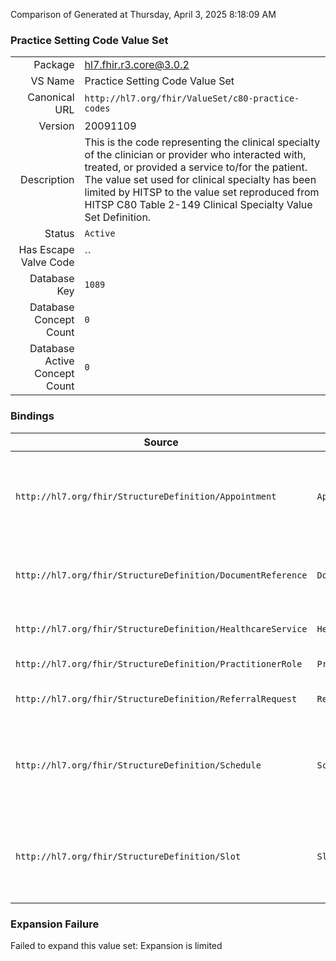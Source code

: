 Comparison of 
Generated at Thursday, April 3, 2025 8:18:09 AM

### Practice Setting Code Value Set

|      |     |
| ---: | --- |
| Package | hl7.fhir.r3.core@3.0.2 |
| VS Name | Practice Setting Code Value Set |
| Canonical URL | `http://hl7.org/fhir/ValueSet/c80-practice-codes` |
| Version | 20091109 |
| Description | This is the code representing the clinical specialty of the clinician or provider who interacted with, treated, or provided a service to/for the patient. The value set used for clinical specialty has been limited by HITSP to the value set reproduced from HITSP C80 Table 2-149 Clinical Specialty Value Set Definition. |
| Status | `Active` |
| Has Escape Valve Code | `` |
| Database Key | `1089` |
| Database Concept Count | `0` |
| Database Active Concept Count | `0` |
### Bindings

| Source | Element | Binding | Strength | Element Short |
| ------ | ------- | ------- | -------- | ------------- |
| `http://hl7.org/fhir/StructureDefinition/Appointment` | `Appointment.specialty` | `http://hl7.org/fhir/ValueSet/c80-practice-codes` | `Preferred` | The specialty of a practitioner that would be required to perform the service requested in this appointment |
| `http://hl7.org/fhir/StructureDefinition/DocumentReference` | `DocumentReference.context.practiceSetting` | `http://hl7.org/fhir/ValueSet/c80-practice-codes` | `Example` | Additional details about where the content was created (e.g. clinical specialty) |
| `http://hl7.org/fhir/StructureDefinition/HealthcareService` | `HealthcareService.specialty` | `http://hl7.org/fhir/ValueSet/c80-practice-codes` | `Preferred` | Specialties handled by the HealthcareService |
| `http://hl7.org/fhir/StructureDefinition/PractitionerRole` | `PractitionerRole.specialty` | `http://hl7.org/fhir/ValueSet/c80-practice-codes` | `Preferred` | Specific specialty of the practitioner |
| `http://hl7.org/fhir/StructureDefinition/ReferralRequest` | `ReferralRequest.serviceRequested` | `http://hl7.org/fhir/ValueSet/c80-practice-codes` | `Example` | Actions requested as part of the referral |
| `http://hl7.org/fhir/StructureDefinition/Schedule` | `Schedule.specialty` | `http://hl7.org/fhir/ValueSet/c80-practice-codes` | `Preferred` | The specialty of a practitioner that would be required to perform the service requested in this appointment |
| `http://hl7.org/fhir/StructureDefinition/Slot` | `Slot.specialty` | `http://hl7.org/fhir/ValueSet/c80-practice-codes` | `Preferred` | The specialty of a practitioner that would be required to perform the service requested in this appointment |

### Expansion Failure

Failed to expand this value set: Expansion is limited
